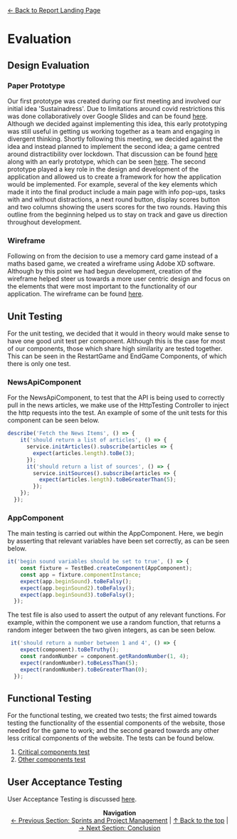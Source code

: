 [&#8592; Back to Report Landing Page](../README.md)
# Evaluation
## Design Evaluation

### Paper Prototype
Our first prototype was created during our first meeting and involved our initial idea 'Sustainadress'. Due to limitations around covid restrictions this was done collaboratively over Google Slides and can be found [here](../Source/01-paper_prototype/old-idea.pdf). Although we decided against implementing this idea, this early prototyping was still useful in getting us working together as a team and engaging in divergent thinking. Shortly following this meeting, we decided against the idea and instead planned to implement the second idea; a game centred around distractibility over lockdown. That discussion can be found [here](../Source/01-paper_prototype/paper-prototype-spec.pdf) along with an early prototype, which can be seen [here](../Source/01-paper_prototype/paper-prototype.pdf). The second prototype played a key role in the design and development of the application and allowed us to create a framework for how the application would be implemented. For example, several of the key elements which made it into the final product include a main page with info pop-ups, tasks with and without distractions, a next round button, display scores button and two columns showing the users scores for the two rounds. Having this outline from the beginning helped us to stay on track and gave us direction throughout development.

### Wireframe
Following on from the decision to use a memory card game instead of a maths based game, we created a wireframe using Adobe XD software. Although by this point we had begun development, creation of the wireframe helped steer us towards a more user centric design and focus on the elements that were most important to the functionality of our application. The wireframe can be found [here](../Source/01-paper_prototype/wireframe).




## Unit Testing
For the unit testing, we decided that it would in theory would make sense to have one good unit test per component. Although this is the case for most of our components, those which share high similarity are tested together. This can be seen in the RestartGame and EndGame Components, of which there is only one test.

### NewsApiComponent
For the NewsApiComponent, to test that the API is being used to correctly pull in the news articles, we make use of the HttpTesting Controller to inject the http requests into the test. An example of some of the unit tests for this component can be seen below.
```ts
describe('Fetch the News Items', () => {
    it('should return a list of articles', () => {
      service.initArticles().subscribe(articles => {
        expect(articles.length).toBe(3);
      });
      it('should return a list of sources', () => {
        service.initSources().subscribe(articles => {
          expect(articles.length).toBeGreaterThan(5);
        });
    });
  });
  ```

### AppComponent
The main testing is carried out within the AppComponent. Here, we begin by asserting that relevant variables have been set correctly, as can be seen below.

```ts
it('begin sound variables should be set to true', () => {
    const fixture = TestBed.createComponent(AppComponent);
    const app = fixture.componentInstance;
    expect(app.beginSound).toBeFalsy();
    expect(app.beginSound2).toBeFalsy();
    expect(app.beginSound3).toBeFalsy();
  });

```
The test file is also used to assert the output of any relevant functions. For example, within the component we use a random function, that returns a random integer between the two given integers, as can be seen below.

```ts
 it('should return a number between 1 and 4', () => {
    expect(component).toBeTruthy();
    const randomNumber = component.getRandomNumber(1, 4);
    expect(randomNumber).toBeLessThan(5);
    expect(randomNumber).toBeGreaterThan(0);
  });
  ```

## Functional Testing
For the functional testing, we created two tests; the first aimed towards testing the functionality of the essential components of the website, those needed for the game to work; and the second geared towards any other less critical components of the website. The tests can be found below.

1. [Critical components test](functional-test-1.md "The first functional test")
2. [Other components test](functional-test-2.md "The second functional test")

## User Acceptance Testing

User Acceptance Testing is discussed [here](../03-UX-Design/README.md#Survey-2).


<p align="center">
  <b>Navigation</b><br>
  <a href="../04-PM-Sprints/README.md">&#8592; Previous Section: Sprints and Project Management</a> |
  <a href="#evaluation">&#8593; Back to the top</a> |
  <a href="../06-Conclusion/README.md">&#8594; Next Section: Conclusion</a>
</p>
